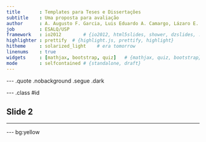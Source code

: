```yaml
--- 
title       : Templates para Teses e Dissertações
subtitle    : Uma proposta para avaliação
author      : A. Augusto F. Garcia, Luis Eduardo A. Camargo, Lázaro E. P. Peres, Severino M. Alencar
job         : ESALQ/USP
framework   : io2012        # {io2012, html5slides, shower, dzslides, ...}
highlighter : prettify  # {highlight.js, prettify, highlight}
hitheme     : solarized_light    # era tomorrow
linenums    : true
widgets     : [mathjax, bootstrap, quiz]   # {mathjax, quiz, bootstrap}
mode        : selfcontained # {standalone, draft}
--- 
```



--- .quote .nobackground .segue .dark


--- .class #id 

## Slide 2


---


--- bg:yellow


